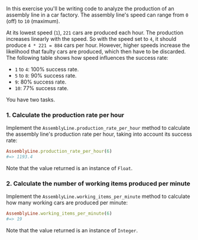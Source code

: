 In this exercise you'll be writing code to analyze the production of an assembly line in a car factory. The assembly line's speed can range from `0` (off) to `10` (maximum).

At its lowest speed (`1`), `221` cars are produced each hour. The production increases linearly with the speed. So with the speed set to `4`, it should produce `4 * 221 = 884` cars per hour. However, higher speeds increase the likelihood that faulty cars are produced, which then have to be discarded. The following table shows how speed influences the success rate:

- `1` to `4`: 100% success rate.
- `5` to `8`: 90% success rate.
- `9`: 80% success rate.
- `10`: 77% success rate.

You have two tasks.

### 1. Calculate the production rate per hour

Implement the `AssemblyLine.production_rate_per_hour` method to calculate the assembly line's production rate per hour, taking into account its success rate:

```ruby
AssemblyLine.production_rate_per_hour(6)
#=> 1193.4
```

Note that the value returned is an instance of `Float`.

### 2. Calculate the number of working items produced per minute

Implement the `AssemblyLine.working_items_per_minute` method to calculate how many working cars are produced per minute:

```ruby
AssemblyLine.working_items_per_minute(6)
#=> 19
```

Note that the value returned is an instance of `Integer`.
